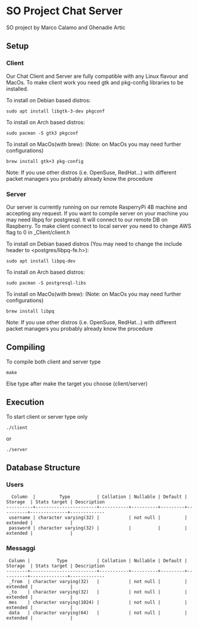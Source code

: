 # SO Project Chat Server
SO project by Marco Calamo and Ghenadie Artic
## Setup

### Client
Our Chat Client and Server are fully compatible with any Linux flavour and MacOs.
To make client work you need gtk and pkg-config libraries to be installed.

To install on Debian based distros:
```
sudo apt install libgtk-3-dev pkgconf
```
To install on Arch based distros:
```
sudo pacman -S gtk3 pkgconf
```
To install on MacOs(with brew): (Note: on MacOs you may need further configurations)
```
brew install gtk+3 pkg-config
```
Note: If you use other distros (i.e. OpenSuse, RedHat...) with different packet managers you probably already know the procedure

### Server
Our server is currently running on our remote RasperryPi 4B machine and accepting any request.
If you want to compile server on your machine you may need libpq for postgresql. It will connect to our remote DB on Raspberry.
To make client connect to local server you need to change AWS flag to 0 in _Client/client.h

To install on Debian based distros (You may need to change the include header to <postgres/libpq-fe.h>):
```
sudo apt install libpq-dev
```
To install on Arch based distros:
```
sudo pacman -S postgresql-libs
```
To install on MacOs(with brew): (Note: on MacOs you may need further configurations)
```
brew install libpq
``` 
Note: If you use other distros (i.e. OpenSuse, RedHat...) with different packet managers you probably already know the procedure

## Compiling
To compile both client and server type
```
make
```
Else type after make the target you choose (client/server)
## Execution
To start client or server type only 
```
./client
```
or
```
./server
```

## Database Structure

### Users
```
  Column  |         Type          | Collation | Nullable | Default | Storage  | Stats target | Description 
----------+-----------------------+-----------+----------+---------+----------+--------------+-------------
 username | character varying(32) |           | not null |         | extended |              | 
 password | character varying(32) |           |          |         | extended |              | 
```


### Messaggi
```
 Column |          Type           | Collation | Nullable | Default | Storage  | Stats target | Description 
--------+-------------------------+-----------+----------+---------+----------+--------------+-------------
 _from  | character varying(32)   |           | not null |         | extended |              | 
 _to    | character varying(32)   |           | not null |         | extended |              | 
 mes    | character varying(1024) |           | not null |         | extended |              | 
 data   | character varying(64)   |           | not null |         | extended |              | 
 ```
 
